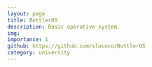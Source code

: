 ```yaml
---
layout: page
title: BottlerOS
description: Basic operative system.
img:
importance: 1
github: https://github.com/slococo/BottlerOS
category: university
---
```


